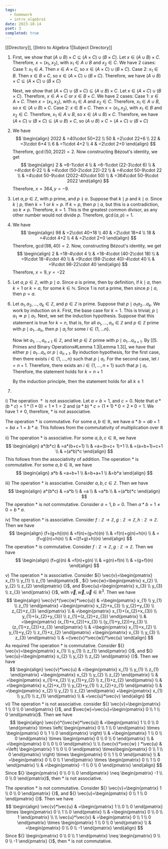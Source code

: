 ```yaml
---
tags:
  - homework
  - intro_algebra1
date: 2023-10-14
pset: 3
completed: true
---
```

[[Directory]], [[Intro to Algebra 1|Subject Directory]]
1. First, we show that ${} (A \cup B)\times C\subseteq(A\times C)\cup(B\times C)$. Let ${} x \in (A\cup B)\times C {}$. Therefore, ${} x=(x_{1},\, x_{2}) {}$, with ${} x_{1}\in A\cup B {}$ and ${} x_{2} \in  C {}$. We have 2 cases:
	Case 1: ${} x_{1} \in  A$. Then ${} x \in A\times C {}$, so ${} x \in  (A\times C)\cup(B\times C) {}$. 
	Case 2: ${} x_{1} \in  B {}$. Then ${} x \in  B\times C {}$, so ${} x \in  (A\times C)\cup(B\times C)$.
	Therefore, we have ${} (A \cup B)\times C\subseteq(A\times C)\cup(B\times C) {}$

	Next, we show that ${} (A\times C)\cup(B\times C)\subseteq{} (A \cup B)\times C {}$. Let ${} x \in  (A\times C)\cup(B\times C) {}$. Therefore, ${} x \in A\times C {}$ or ${} x \in  B\times C {}$. We have 2 cases:
	Case 1: ${} x \in  A\times C {}$. Then ${} x=(x_{1},\, x_{2})$, with ${} x_{1}\in  A$ and ${} x_{2}\in C {}$. Therefore, ${} x_{1}\in A\cup B {}$, so ${} x \in  (A\cup B)\times C {}$. 
	Case 2: ${} x \in B\times C {}$. Then ${} x=(x_{1},\, x_{2}) {}$, with ${} x_{1}\in B {}$ and ${} x_{2}\in C {}$. Therefore, ${} x_{1} \in  A\cup B {}$, so ${} x \in  (A\cup B)\times C {}$. 
	Therefore, we have $(A\times C)\cup(B\times C)\subseteq(A\cup B)\times C$, so ${} (A \cup B)\times C=(A\times C)\cup(B\times C) {}$

 2. We have
 $$
\begin{align}
2022 & =40\cdot 50+22 \\
50 & =2\cdot 22+6 \\
22 & =3\cdot 6+4 \\
6 & =1\cdot 4+2 \\
4 & =2\cdot 2+0
\end{align}
$$
	Therefore, ${} \gcd(50,\, 2022)=2$. Now constructing Bézout's identity, we get 
 $$
\begin{align}
2 & =6-1\cdot 4 \\
 & =6-1\cdot (22-3\cdot 6) \\
 & =4\cdot 6-22 \\
 & =4\cdot (50-2\cdot 22)-22 \\
 & =4\cdot 50-9\cdot 22 \\
 & =4\cdot 50-9\cdot (2022-40\cdot 50) \\
 & =364\cdot 50-9\cdot 2022
\end{align}
$$
	Therefore, ${} x=364,\, y=-9 {}$.

 3. Let ${} a,\, p \in  \mathbb{Z} {}$, with $p$ prime, and ${} p\nmid a$. Suppose that $k\mid p$ and $k\mid a$. Since $k\mid p$, then ${} k=1$ or ${} k=p {}$. If ${} k=p {}$, then $p\mid a$, but this is a contradiction, so $k\neq p$. Therefore, ${} k=1 {}$. This is the greatest common divisor, as any other number would not divide $p$. Therefore, ${} \gcd(a,\, p)=1. {}$

 4. We have
 $$
\begin{align}
98 & =2\cdot 40+18 \\
40 & =2\cdot 18+4 \\
18 & =4\cdot 4+2 \\
4 & =2\cdot 2+0
\end{align}
$$
	Therefore, $\gcd(98,\, 40)=2$. Now, constructing Bézout's identity, we get
 $$
\begin{align}
2 & =18-4\cdot 4 \\
 & =18-4\cdot (40-2\cdot 18) \\
 & =9\cdot 18-4\cdot 40 \\
 & =9\cdot (98-2\cdot 40)-4\cdot 40 \\
 & =9\cdot 98-22\cdot 40
\end{align}
$$
	Therefore, ${} x=9,\, y=-22 {}$

 5. Let ${} a,\, p \in  \mathbb{Z} {}$, with $p\mid a$. Since $a {}$ is prime, then by definition, if ${} k\mid a$, then ${} k=1 {}$ or $k=a$, for some ${} k\in \mathbb{N} {}$. Since $1$ is not a prime, then since $p\mid a$, then ${} p=a {}$.

 6. Let ${} a_{1},\, a_{2},\,\dots,\,a_{k}\in \mathbb{Z} {}$, and ${} p \in \mathbb{Z} {}$ is prime. Suppose that $p\mid a_{1}a_{2}\dots a_{k}$. We work by induction on $k$. First, the base case for ${} k=1 {}$. This is trivial; $p\mid a_{1}\Rightarrow p\mid a_{1} {}$. Next, we set the induction hypothesis. Suppose that this statement is true for ${} k=n {}$, that is, for all ${} a_{1},\,\dots,\,a_{n}\in \mathbb{Z} {}$ and $p \in  \mathbb{Z}$ prime with ${} p\mid a_{1}\dots a_{n} {}$, then ${} p\mid a_{i}$ for some ${} i\in \{ 1,\dots n \}$. 
 
	 Now let ${} a_{1},\,\dots,\,a_{n+1}\in \mathbb{Z} {}$, and let $p \in  \mathbb{Z}$ prime with ${} p\mid a_{1}\dots a_{n+1} {}$. By [[5. Primes and Binary Operations#Lemma 1.3|Lemma 1.3]], we have that either ${} p\mid a_{1}\dots a_{n} {}$ or ${} p\mid a_{n+1}$. By induction hypothesis, for the first case, then there exists ${} i\in \{ 1,\, \dots,\, n \} {}$ such that ${} p\mid a_{i}$. For the second case, let ${} i=n+1$. Therefore, there exists an ${} i \in  \{ 1,\,\dots,\,n+1 \} {}$ such that ${} p\mid a_{i}$. Therefore, the statement holds for ${} k=n+1 {}$

	  By the induction principle, then the statement holds for all $k\geq 1$

7. 
i) The operation ${} * {}$ is not associative. Let ${} a=b=1 {}$, and $c=0$. Note that ${} a*(b*c)=1*(1*0)=1*1=2$ and $(a*b)*c=(1*1)*0=2*0=1$. We have $1\neq 0$, therefore, $*$ is not associative. 

The operation $*$ is commutative. For some ${} a,\,  b \in  \mathbb{R} {}$, we have ${} a*b=ab+1=ba+1=b*a {}$. This follows from the commutativity of multiplication over ${} \mathbb{R} {}$

ii) The operation $*$ is associative. For some ${} a,\, b,\, c \in  \mathbb{R} {}$, we have
$$
\begin{align}
a*(b*c) & =a*(b+c+1) \\
 & =a+(b+c+ 1)+1 \\
 & =(a+b+1)+c+1 \\
 & =(a*b)*c
\end{align}
$$
This follows from the associativity of addition. 
The operation $*$ is commutative. For some ${} a,\, b \in  \mathbb{R} {}$, we have
$$
\begin{align}
a*b & =a+b+1 \\
 &=b+a+1 \\
 &=b*a
\end{align}
$$

iii) The operation $*$ is associative. Consider ${} a,\, b,\, c \in  \mathbb{Z} {}$. Then we have
$$
\begin{align}
a*(b*c) & =a*b \\
 & =a \\
 & =a*b \\
 & =(a*b)*c
\end{align}
$$
The operation $*$ is not commutative. Consider ${} a=1,\, b=0 {}$. Then $a*b=1\neq 0=b*a$.

iv) The operation $*$ is associative. Consider ${} f:\mathbb{Z}\to{} \mathbb{Z},\, g:\mathbb{Z}\to{} \mathbb{Z},\, h:\mathbb{Z}\to{} \mathbb{Z} {}$. Then we have
$$
\begin{align}
(f+(g+h))(n) & =f(n)+(g+h)(n) \\
	 & =f(n)+g(n)+h(n) \\
	 & =(f+g)(n)+h(n) \\
 & =((f+g)+h)(n)
\end{align}
$$
The operation $*$ is commutative. Consider ${} f:\mathbb{Z}\to{} \mathbb{Z},\, g:\mathbb{Z}\to{} \mathbb{Z} {}$. Then we have
$$
\begin{align}
(f+g)(n) & =f(n)+g(n) \\
 & =g(n)+f(n) \\
 & =(g+f)(n)
\end{align}
$$

v) The operation $*$ is associative. Consider ${} \vec{v}=\begin{pmatrix} x_{1} \\ y_{1} \\ z_{1} \end{pmatrix}$ , ${} \vec{w}=\begin{pmatrix} x_{2} \\ y_{2} \\ z_{2} \end{pmatrix}  {}$, and $\vec{u}=\begin{pmatrix} x_{3} \\ y_{3} \\ z_{3} \end{pmatrix} {}$, with ${} \vec{v},\, \vec{w},\, \vec{u}\in \mathbb{R}^{3} {}$. Then we have
$$
\begin{align}
\vec{v}*(\vec{w}*\vec{u}) & =\begin{pmatrix} x_{1} \\ y_{1} \\ z_{1} \end{pmatrix} +\begin{pmatrix} x_{2}+x_{3} \\ y_{2}+y_{3} \\ z_{2}+z_{3} \end{pmatrix}  \\
 & =\begin{pmatrix} x_{1}+(x_{2}+x_{3}) \\ y_{1}+(x_{2}+y_{3}) \\ z_{1}+(z_{2}+z_{3}) \end{pmatrix}  \\
 & =\begin{pmatrix} (x_{1}+x_{2})+x_{3} \\ (y_{1}+y_{2})+y_{3} \\ (z_{1}+z_{2})+z_{3} \end{pmatrix}  \\
 & =\begin{pmatrix} x_{1}+x_{2} \\ y_{1}+y_{2} \\ z_{1}+z_{2} \end{pmatrix} +\begin{pmatrix} x_{3} \\ y_{3} \\ z_{3} \end{pmatrix}  \\
 & =(\vec{v}*\vec{w})*\vec{u}
\end{align}
$$
As required
The operation $*$ is commutative. Consider ${} \vec{v}=\begin{pmatrix} x_{1} \\ y_{1} \\ z_{1} \end{pmatrix}  {}$, and ${} \vec{u}=\begin{pmatrix} x_{2} \\ y_{2} \\ z_{2} \end{pmatrix}  {}$. Then we have
$$
\begin{align}
\vec{v}*\vec{u} & =\begin{pmatrix} x_{1} \\ y_{1} \\ z_{1} \end{pmatrix} +\begin{pmatrix} x_{2} \\ y_{2} \\ z_{2} \end{pmatrix}  \\
 & =\begin{pmatrix} x_{1}+x_{2} \\ y_{1}+y_{2} \\ z_{1}+z_{2} \end{pmatrix}  \\
 & =\begin{pmatrix} x_{2}+x_{1} \\ y_{2}+y_{1} \\ z_{2}+z_{1} \end{pmatrix}  \\
 & =\begin{pmatrix} x_{2} \\ y_{2} \\ z_{2} \end{pmatrix} +\begin{pmatrix} x_{1} \\ y_{1} \\ z_{1} \end{pmatrix}  \\
 & =\vec{u}*\vec{v}
\end{align}
$$
vi) The operation $*$ is not associative. consider ${} \vec{v}=\begin{pmatrix} 1 \\ 0 \\ 0 \end{pmatrix} {}$, and $\vec{w}=\vec{u}=\begin{pmatrix} 0 \\ 1 \\ 0 \end{pmatrix}$. Then we have
$$
\begin{align}
\vec{v}*(\vec{w}*\vec{u}) & =\begin{pmatrix} 1 \\ 0 \\ 0 \end{pmatrix} \times \left( \begin{pmatrix} 0 \\ 1 \\ 0 \end{pmatrix} \times \begin{pmatrix} 0 \\ 1 \\ 0 \end{pmatrix}  \right)  \\
 & =\begin{pmatrix} 1 \\ 0 \\ 0 \end{pmatrix} \times \begin{pmatrix} 0 \\ 0 \\ 0 \end{pmatrix}  \\
 & =\begin{pmatrix} 0 \\ 0 \\ 0 \end{pmatrix}  \\
 \\
(\vec{v}*\vec{w} ) *\vec{u} & =\left( \begin{pmatrix} 1 \\ 0 \\ 0 \end{pmatrix} \times\begin{pmatrix} 0 \\ 1 \\ 0 \end{pmatrix}  \right) \times \begin{pmatrix} 0 \\ 1 \\ 0 \end{pmatrix}  \\
 & =\begin{pmatrix} 0 \\ 0 \\ 1 \end{pmatrix} \times \begin{pmatrix} 0 \\ 1 \\ 0 \end{pmatrix}  \\
 & =\begin{pmatrix} -1 \\ 0 \\ 0 \end{pmatrix} 
\end{align}
$$
Since ${} \begin{pmatrix} 0 \\ 0 \\ 0 \end{pmatrix} \neq \begin{pmatrix} -1 \\ 0 \\ 0 \end{pmatrix}$, then $*$ is not associative. 

The operation $*$ is not commutative. Consider ${} \vec{v}=\begin{pmatrix} 1 \\ 0 \\ 0 \end{pmatrix}  {}$, and ${} \vec{u}=\begin{pmatrix} 0 \\ 1 \\ 0 \end{pmatrix}  {}$. Then we have
$$
\begin{align}
\vec{v}*\vec{u} & =\begin{pmatrix} 1 \\ 0 \\ 0 \end{pmatrix} \times \begin{pmatrix} 0 \\ 1 \\ 0 \end{pmatrix}  \\
 & =\begin{pmatrix} 0 \\ 0 \\ 1 \end{pmatrix}  \\
 \\
\vec{u}*\vec{v} & =\begin{pmatrix} 0 \\ 1 \\ 0 \end{pmatrix} \times \begin{pmatrix} 1 \\ 0 \\ 0 \end{pmatrix}  \\
 & =\begin{pmatrix} 0 \\ 0 \\ -1 \end{pmatrix} 
\end{align}
$$
Since ${} \begin{pmatrix} 0 \\ 0 \\ 1 \end{pmatrix} \neq \begin{pmatrix} 0 \\ 0 \\ -1 \end{pmatrix}  {}$, then $*$ is not commutative. 
